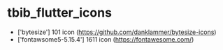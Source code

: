 # tbib_flutter_icons

* ['bytesize'] 101 icon (https://github.com/danklammer/bytesize-icons)
* ['fontawsome5-5.15.4'] 1611 icon (https://fontawesome.com/)
